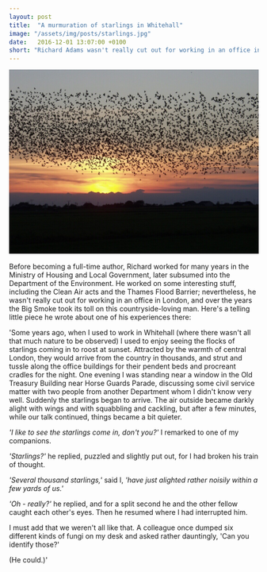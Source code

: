 ```yaml
---
layout: post
title:  "A murmuration of starlings in Whitehall"
image: "/assets/img/posts/starlings.jpg"
date:   2016-12-01 13:07:00 +0100
short: "Richard Adams wasn't really cut out for working in an office in London; here's a telling little piece he wrote about one of his experiences there"
---
```


![Starlings flocking](/assets/img/posts/starlings.jpg)

Before becoming a full-time author, Richard worked for many years in the Ministry of Housing and Local Government, later subsumed into the Department of the Environment. He worked on some interesting stuff, including the Clean Air acts and the Thames Flood Barrier; nevertheless, he wasn't really cut out for working in an office in London, and over the years the Big Smoke took its toll on this countryside-loving man. Here's a telling little piece he wrote about one of his experiences there:

'Some years ago, when I used to work in Whitehall (where there wasn't all that much nature to be observed) I used to enjoy seeing the flocks of starlings coming in to roost at sunset. Attracted by the warmth of central London, they would arrive from the country in thousands, and strut and tussle along the office buildings for their pendent beds and procreant cradles for the night. One evening I was standing near a window in the Old Treasury Building near Horse Guards Parade, discussing some civil service matter with two people from another Department whom I didn't know very well. Suddenly the starlings began to arrive. The air outside became darkly alight with wings and with squabbling and cackling, but after a few minutes, while our talk continued, things became a bit quieter.

_'I like to see the starlings come in, don't you?'_ I remarked to one of my companions.

_'Starlings?'_ he replied, puzzled and slightly put out, for I had broken his train of thought.

_'Several thousand starlings,'_ said I, _'have just alighted rather noisily within a few yards of us.'_

_'Oh - really?'_ he replied, and for a split second he and the other fellow caught each other's eyes. Then he resumed where I had interrupted him.

I must add that we weren't all like that. A colleague once dumped six different kinds of fungi on my desk and asked rather dauntingly, 'Can you identify those?'

(He could.)'

